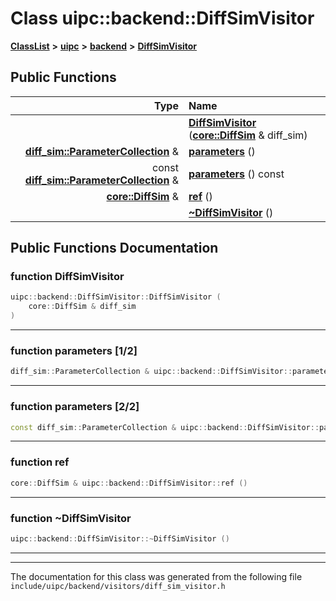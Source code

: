 

# Class uipc::backend::DiffSimVisitor



[**ClassList**](annotated.md) **>** [**uipc**](namespaceuipc.md) **>** [**backend**](namespaceuipc_1_1backend.md) **>** [**DiffSimVisitor**](classuipc_1_1backend_1_1_diff_sim_visitor.md)










































## Public Functions

| Type | Name |
| ---: | :--- |
|   | [**DiffSimVisitor**](#function-diffsimvisitor) ([**core::DiffSim**](classuipc_1_1core_1_1_diff_sim.md) & diff\_sim) <br> |
|  [**diff\_sim::ParameterCollection**](classuipc_1_1diff__sim_1_1_parameter_collection.md) & | [**parameters**](#function-parameters-12) () <br> |
|  const [**diff\_sim::ParameterCollection**](classuipc_1_1diff__sim_1_1_parameter_collection.md) & | [**parameters**](#function-parameters-22) () const<br> |
|  [**core::DiffSim**](classuipc_1_1core_1_1_diff_sim.md) & | [**ref**](#function-ref) () <br> |
|   | [**~DiffSimVisitor**](#function-diffsimvisitor) () <br> |




























## Public Functions Documentation




### function DiffSimVisitor 

```C++
uipc::backend::DiffSimVisitor::DiffSimVisitor (
    core::DiffSim & diff_sim
) 
```




<hr>



### function parameters [1/2]

```C++
diff_sim::ParameterCollection & uipc::backend::DiffSimVisitor::parameters () 
```




<hr>



### function parameters [2/2]

```C++
const diff_sim::ParameterCollection & uipc::backend::DiffSimVisitor::parameters () const
```




<hr>



### function ref 

```C++
core::DiffSim & uipc::backend::DiffSimVisitor::ref () 
```




<hr>



### function ~DiffSimVisitor 

```C++
uipc::backend::DiffSimVisitor::~DiffSimVisitor () 
```




<hr>

------------------------------
The documentation for this class was generated from the following file `include/uipc/backend/visitors/diff_sim_visitor.h`

